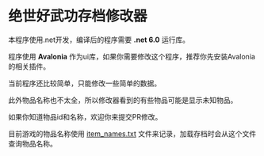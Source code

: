# 绝世好武功存档修改器

本程序使用.net开发，编译后的程序需要 **.net 6.0** 运行库。

程序使用 **Avalonia** 作为ui库，如果你需要修改这个程序，推荐你先安装Avalonia的相关插件。

当前程序还比较简单，只能修改一些简单的数据。

此外物品名称也不太全，所以修改器看到的有些物品可能是显示未知物品。

如果你知道物品id和名称，欢迎你来提交PR修改。

目前游戏的物品名称使用 [item_names.txt](KungFuArchiveEditor/item_names.txt) 文件来记录，加载存档时会从这个文件查询物品名称。